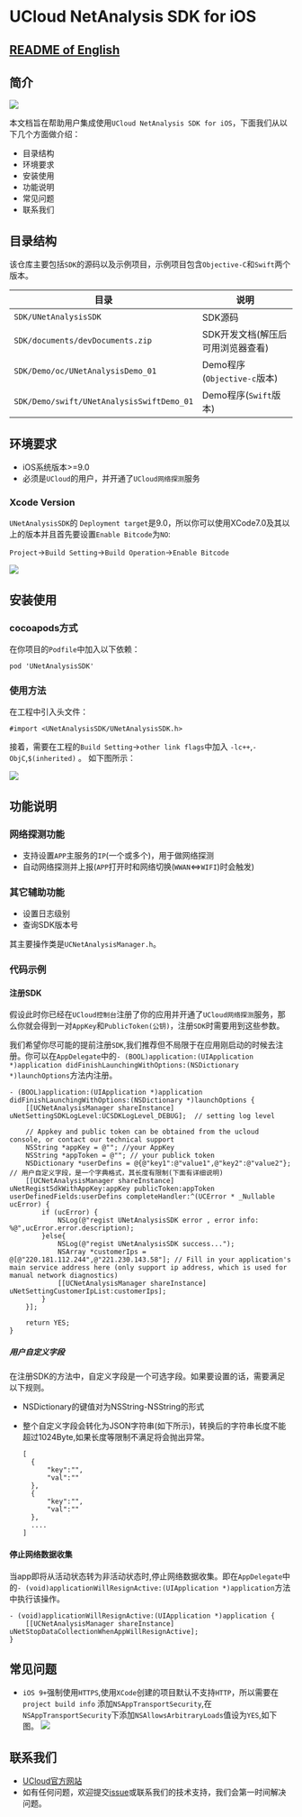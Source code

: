 # UCloud NetAnalysis SDK for iOS

## [README of English](https://github.com/ucloud/netanalysis-sdk-ios/blob/master/README.md)

## 简介

![](https://camo.githubusercontent.com/86885d3ee622f43456c8b890b56c3f05d6ec2c5e/687474703a2f2f636c692d75636c6f75642d6c6f676f2e73672e7566696c656f732e636f6d2f75636c6f75642e706e67)

本文档旨在帮助用户集成使用`UCloud NetAnalysis SDK for iOS`，下面我们从以下几个方面做介绍： 

* 目录结构
* 环境要求
* 安装使用
* 功能说明
* 常见问题
* 联系我们

## 目录结构

该仓库主要包括`SDK`的源码以及示例项目，示例项目包含`Objective-C`和`Swift`两个版本。 

目录  | 说明
------------- | -------------
`SDK/UNetAnalysisSDK` | SDK源码
`SDK/documents/devDocuments.zip` | SDK开发文档(解压后可用浏览器查看)
`SDK/Demo/oc/UNetAnalysisDemo_01` | Demo程序(`Objective-c`版本)
`SDK/Demo/swift/UNetAnalysisSwiftDemo_01` | Demo程序(`Swift`版本)

## 环境要求

* iOS系统版本>=9.0
* 必须是`UCloud`的用户，并开通了`UCloud网络探测`服务


### Xcode Version

`UNetAnalysisSDK`的 `Deployment target`是9.0，所以你可以使用XCode7.0及其以上的版本并且首先要设置`Enable Bitcode`为`NO`: 

`Project`->`Build Setting`->`Build Operation`->`Enable Bitcode`

![](https://ws2.sinaimg.cn/large/006tNbRwgy1fwj45s1t65j30n207s0ts.jpg)

## 安装使用

### cocoapods方式

在你项目的`Podfile`中加入以下依赖：

```
pod 'UNetAnalysisSDK'
```

### 使用方法

在工程中引入头文件：

```
#import <UNetAnalysisSDK/UNetAnalysisSDK.h>
```

接着，需要在工程的`Build Setting`->`other link flags`中加入 `-lc++`,`-ObjC`,`$(inherited)` 。 如下图所示： 

![](https://ws3.sinaimg.cn/large/006tNc79gy1fzipcaj0ecj30u80ee0ud.jpg)


## 功能说明

### 网络探测功能

* 支持设置`APP`主服务的`IP`(一个或多个)，用于做网络探测
* 自动网络探测并上报(`APP`打开时和网络切换(`WWAN`<=>`WIFI`)时会触发)

### 其它辅助功能

* 设置日志级别
* 查询SDK版本号

其主要操作类是`UCNetAnalysisManager.h`。


### 代码示例

#### 注册SDK

假设此时你已经在`UCloud控制台`注册了你的应用并开通了`UCloud网络探测`服务，那么你就会得到一对`AppKey`和`PublicToken(公钥)`，注册`SDK`时需要用到这些参数。 

我们希望你尽可能的提前注册`SDK`,我们推荐但不局限于在应用刚启动的时候去注册。你可以在`AppDelegate`中的`- (BOOL)application:(UIApplication *)application didFinishLaunchingWithOptions:(NSDictionary *)launchOptions`方法内注册。 

```
- (BOOL)application:(UIApplication *)application didFinishLaunchingWithOptions:(NSDictionary *)launchOptions {
    [[UCNetAnalysisManager shareInstance] uNetSettingSDKLogLevel:UCSDKLogLevel_DEBUG];  // setting log level
    
    // Appkey and public token can be obtained from the ucloud console, or contact our technical support
    NSString *appKey = @""; //your AppKey
    NSString *appToken = @""; // your publick token
    NSDictionary *userDefins = @{@"key1":@"value1",@"key2":@"value2"}; // 用户自定义字段，是一个字典格式，其长度有限制(下面有详细说明)
    [[UCNetAnalysisManager shareInstance] uNetRegistSdkWithAppKey:appKey publicToken:appToken userDefinedFields:userDefins completeHandler:^(UCError * _Nullable ucError) {
        if (ucError) {
            NSLog(@"regist UNetAnalysisSDK error , error info: %@",ucError.error.description);
        }else{
        	NSLog(@"regist UNetAnalysisSDK success...");
	        NSArray *customerIps = @[@"220.181.112.244",@"221.230.143.58"]; // Fill in your application's main service address here (only support ip address, which is used for manual network diagnostics)
	        [[UCNetAnalysisManager shareInstance] uNetSettingCustomerIpList:customerIps];
        }
    }];
    
    return YES;
}
```

##### 用户自定义字段

在注册SDK的方法中，自定义字段是一个可选字段。如果要设置的话，需要满足以下规则。 

* NSDictionary的键值对为NSString-NSString的形式
* 整个自定义字段会转化为JSON字符串(如下所示)，转换后的字符串长度不能超过1024Byte,如果长度等限制不满足将会抛出异常。

  ```
  [
  	{
  		"key":"",
  		"val":""
  	},
  	{
  		"key":"",
  		"val":""
  	},
  	....
  ]
  ```


#### 停止网络数据收集

当app即将从活动状态转为非活动状态时,停止网络数据收集。即在`AppDelegate`中的`- (void)applicationWillResignActive:(UIApplication *)application`方法中执行该操作。

```
- (void)applicationWillResignActive:(UIApplication *)application {
    [[UCNetAnalysisManager shareInstance] uNetStopDataCollectionWhenAppWillResignActive];
}
```

## 常见问题

* `iOS 9+`强制使用`HTTPS`,使用`XCode`创建的项目默认不支持`HTTP`，所以需要在`project build info` 添加`NSAppTransportSecurity`,在`NSAppTransportSecurity`下添加`NSAllowsArbitraryLoads`值设为`YES`,如下图。 
	![](https://ws2.sinaimg.cn/large/006tNc79gy1fzitnl2r6ej30ih0c5tb0.jpg)

## 联系我们

* [UCloud官方网站](https://www.ucloud.cn/)
*  如有任何问题，欢迎提交[issue](https://github.com/ucloud/netanalysis-sdk-ios/issues)或联系我们的技术支持，我们会第一时间解决问题。


